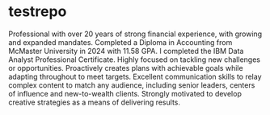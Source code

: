 # testrepo
Professional with over 20 years of strong financial experience, with growing and expanded mandates.  Completed a Diploma in Accounting from McMaster University in 2024 with 11.58 GPA. I completed the IBM Data Analyst Professional Certificate.  Highly focused on tackling new challenges or opportunities. Proactively creates plans with achievable goals while adapting throughout to meet targets. Excellent communication skills to relay complex content to match any audience, including senior leaders, centers of influence and new-to-wealth clients. Strongly motivated to develop creative strategies as a means of delivering results.  

